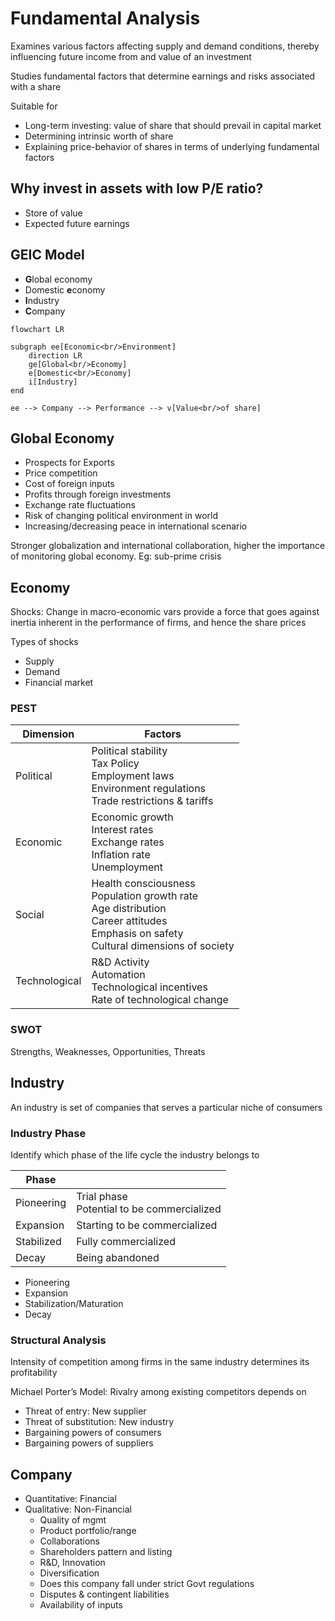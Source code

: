 # Fundamental Analysis

Examines various factors affecting supply and demand conditions, thereby influencing future income from and value of an investment

Studies fundamental factors that determine earnings and risks associated with a share

Suitable for

- Long-term investing: value of share that should prevail in capital market
- Determining intrinsic worth of share
- Explaining price-behavior of shares in terms of underlying fundamental factors

## Why invest in assets with low P/E ratio?

- Store of value
- Expected future earnings

## GEIC Model

- **G**lobal economy
- Domestic **e**conomy
- **I**ndustry
- **C**ompany

```mermaid
flowchart LR

subgraph ee[Economic<br/>Environment]
	direction LR
	ge[Global<br/>Economy]
	e[Domestic<br/>Economy]
	i[Industry] 
end

ee --> Company --> Performance --> v[Value<br/>of share]
```

## Global Economy

- Prospects for Exports
- Price competition
- Cost of foreign inputs
- Profits through foreign investments
- Exchange rate fluctuations
- Risk of changing political environment in world
- Increasing/decreasing peace in international scenario

Stronger globalization and international collaboration, higher the importance of monitoring global economy. Eg: sub-prime crisis

## Economy

Shocks: Change in macro-economic vars provide a force that goes against inertia inherent in the performance of firms, and hence the share prices

Types of shocks

- Supply
- Demand
- Financial market

### PEST

| Dimension     | Factors                                                      |
| ------------- | ------------------------------------------------------------ |
| Political     | Political stability<br />Tax Policy<br />Employment laws<br />Environment regulations<br />Trade restrictions & tariffs |
| Economic      | Economic growth<br />Interest rates<br />Exchange rates<br />Inflation rate<br />Unemployment |
| Social        | Health consciousness<br />Population growth rate<br />Age distribution<br />Career attitudes<br />Emphasis on safety<br />Cultural dimensions of society |
| Technological | R&D Activity<br />Automation<br />Technological incentives<br />Rate of technological change |

### SWOT

Strengths, Weaknesses, Opportunities, Threats

## Industry

An industry is set of companies that serves a particular niche of consumers

### Industry Phase

Identify which phase of the life cycle the industry belongs to

| Phase      |                                                 |
| ---------- | ----------------------------------------------- |
| Pioneering | Trial phase<br />Potential to be commercialized |
| Expansion  | Starting to be commercialized                   |
| Stabilized | Fully commercialized                            |
| Decay      | Being abandoned                                 |

- Pioneering
- Expansion
- Stabilization/Maturation
- Decay

### Structural Analysis

Intensity of competition among firms in the same industry determines its profitability

Michael Porter’s Model: Rivalry among existing competitors depends on

- Threat of entry: New supplier
- Threat of substitution: New industry
- Bargaining powers of consumers
- Bargaining powers of suppliers

## Company

- Quantitative: Financial
- Qualitative: Non-Financial
  - Quality of mgmt
  - Product portfolio/range
  - Collaborations
  - Shareholders pattern and listing
  - R&D, Innovation
  - Diversification
  - Does this company fall under strict Govt regulations
  - Disputes & contingent liabilities
  - Availability of inputs
